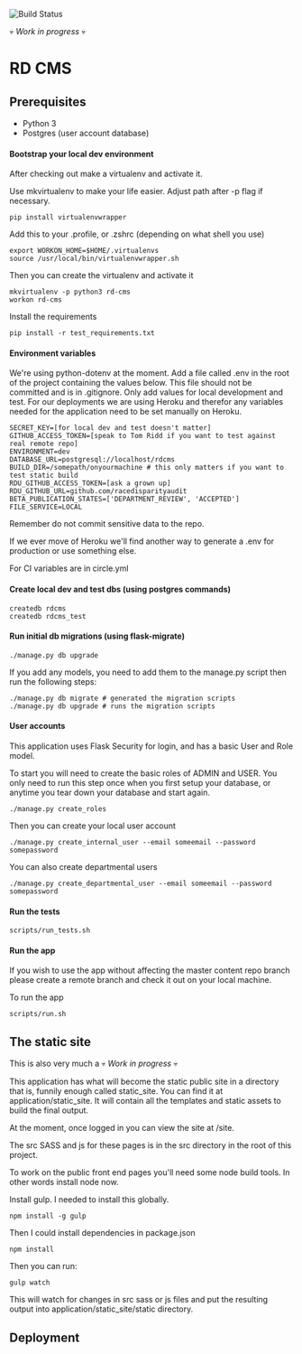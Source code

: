 ![Build Status](https://circleci.com/gh/methods/rd_cms.svg?style=shield&circle-token=0ae822a0f946160095ed880b97c5c012de899155)

:skull: *Work in progress* :skull:

# RD CMS

## Prerequisites

- Python 3
- Postgres (user account database)

#### Bootstrap your local dev environment

After checking out make a virtualenv and activate it.

Use mkvirtualenv to make your life easier. Adjust path after -p flag if necessary.

```
pip install virtualenvwrapper
```

Add this to your .profile, or .zshrc (depending on what shell you use)

```
export WORKON_HOME=$HOME/.virtualenvs
source /usr/local/bin/virtualenvwrapper.sh
```
Then you can create the virtualenv and activate it


```
mkvirtualenv -p python3 rd-cms
workon rd-cms
```

Install the requirements

```
pip install -r test_requirements.txt
```

#### Environment variables

We're using python-dotenv at the moment. Add a file called .env in the root of the project 
containing the values below. This file should not be committed and is in .gitignore. Only add
values for local development and test. For our deployments we are using Heroku and therefor any
variables needed for the application need to be set manually on Heroku.

```
SECRET_KEY=[for local dev and test doesn't matter]
GITHUB_ACCESS_TOKEN=[speak to Tom Ridd if you want to test against real remote repo]
ENVIRONMENT=dev
DATABASE_URL=postgresql://localhost/rdcms
BUILD_DIR=/somepath/onyourmachine # this only matters if you want to test static build
RDU_GITHUB_ACCESS_TOKEN=[ask a grown up]
RDU_GITHUB_URL=github.com/racedisparityaudit
BETA_PUBLICATION_STATES=['DEPARTMENT_REVIEW', 'ACCEPTED']
FILE_SERVICE=LOCAL
```

Remember do not commit sensitive data to the repo.

If we ever move of Heroku we'll find another way to generate a .env for production or use something else.

For CI variables are in circle.yml


#### Create local dev and test dbs (using postgres commands)

```
createdb rdcms
createdb rdcms_test
```

#### Run initial db migrations (using flask-migrate)
```
./manage.py db upgrade
```

If you add any models, you need to add them to the manage.py script then run the following steps:

```
./manage.py db migrate # generated the migration scripts
./manage.py db upgrade # runs the migration scripts
```

#### User accounts

This application uses Flask Security for login, and has a basic User and Role model. 

To start you will  need to create the basic roles of ADMIN and USER. You only need to run this step once when
you first setup your database, or anytime you tear down your database and start again.
```
./manage.py create_roles
```

Then you can create your local user account

```
./manage.py create_internal_user --email someemail --password somepassword
```

You can also create departmental users

```
./manage.py create_departmental_user --email someemail --password somepassword
```


#### Run the tests

```
scripts/run_tests.sh
```

#### Run the app

If you wish to use the app without affecting the master content repo branch please create a remote branch
 and check it out on your local machine.

To run the app
```
scripts/run.sh
```

## The static site

This is also very much a :skull: *Work in progress* :skull:

This application has what will become the static public site in a directory that is, funnily
enough called static_site. You can find it at application/static_site. It will contain
all the templates and static assets to build the final output.

At the moment, once logged in you can view the site at /site.

The src SASS and js for these pages is in the src directory in the root of this project.

To work on the public front end pages you'll need some node build tools. In other words
install node now.

Install gulp. I needed to install this globally.

```
npm install -g gulp
```

Then I could install dependencies in package.json

```
npm install
```

Then you can run:

```
gulp watch
```

This will watch for changes in src sass or js files and put the resulting output into
application/static_site/static directory.



## Deployment


